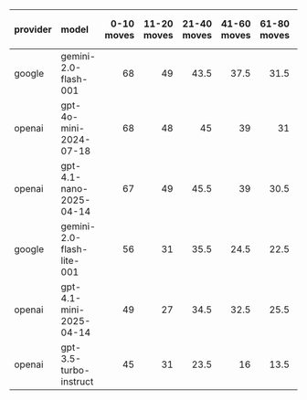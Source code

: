 | provider   | model                     |   0-10 moves |   11-20 moves |   21-40 moves |   41-60 moves |   61-80 moves |   81-100 moves |
|:-----------|:--------------------------|-------------:|--------------:|--------------:|--------------:|--------------:|---------------:|
| google     | gemini-2.0-flash-001      |           68 |            49 |          43.5 |          37.5 |          31.5 |           29.5 |
| openai     | gpt-4o-mini-2024-07-18    |           68 |            48 |          45   |          39   |          31   |           29   |
| openai     | gpt-4.1-nano-2025-04-14   |           67 |            49 |          45.5 |          39   |          30.5 |           29.5 |
| google     | gemini-2.0-flash-lite-001 |           56 |            31 |          35.5 |          24.5 |          22.5 |           23.5 |
| openai     | gpt-4.1-mini-2025-04-14   |           49 |            27 |          34.5 |          32.5 |          25.5 |           22.5 |
| openai     | gpt-3.5-turbo-instruct    |           45 |            31 |          23.5 |          16   |          13.5 |           14   |